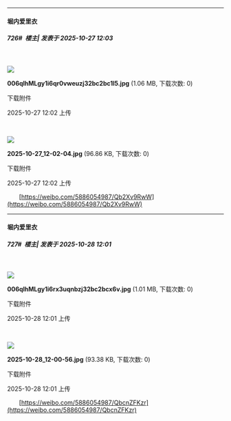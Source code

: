 ﻿
*****

####  堀内爱里衣  
##### 726#         楼主| 发表于 2025-10-27 12:03

       

<img src="https://img.stage1st.com/forum/202510/27/120257r4ws1jissswrwx4z.jpg" referrerpolicy="no-referrer">

<strong>006qlhMLgy1i6qr0vweuzj32bc2bc1l5.jpg</strong> (1.06 MB, 下载次数: 0)

下载附件

2025-10-27 12:02 上传

       

<img src="https://img.stage1st.com/forum/202510/27/120239txie0r7hfgi7qiie.jpg" referrerpolicy="no-referrer">

<strong>2025-10-27_12-02-04.jpg</strong> (96.86 KB, 下载次数: 0)

下载附件

2025-10-27 12:02 上传

       [https://weibo.com/5886054987/Qb2Xv9RwW](https://weibo.com/5886054987/Qb2Xv9RwW)


*****

####  堀内爱里衣  
##### 727#         楼主| 发表于 2025-10-28 12:01

       

<img src="https://img.stage1st.com/forum/202510/28/120135h85g807zggj3y8gz.jpg" referrerpolicy="no-referrer">

<strong>006qlhMLgy1i6rx3uqnbzj32bc2bcx6v.jpg</strong> (1.01 MB, 下载次数: 0)

下载附件

2025-10-28 12:01 上传

       

<img src="https://img.stage1st.com/forum/202510/28/120136cxsz4ftoddod4kou.jpg" referrerpolicy="no-referrer">

<strong>2025-10-28_12-00-56.jpg</strong> (93.38 KB, 下载次数: 0)

下载附件

2025-10-28 12:01 上传

       [https://weibo.com/5886054987/QbcnZFKzr](https://weibo.com/5886054987/QbcnZFKzr)

